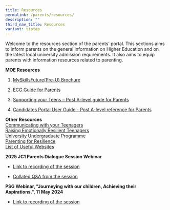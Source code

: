 ```yaml
---
title: Resources
permalink: /parents/resources/
description: ""
third_nav_title: Resources
variant: tiptap
---
```

<p>Welcome to the resources section of the parents’ portal. This sections
aims to inform parents on the general information on Higher Education and
on the latest local university admission requirements. It also aims to
equip parents with information resources related to parenting.</p>
<p><strong>MOE Resources<br></strong>
</p>
<ol data-tight="true" class="tight">
<li>
<p><a href="https://www.myskillsfuture.gov.sg/content/student/en/preu.html" rel="noopener" target="_blank">MySkillsFuture(Pre-U) Brochure</a>
</p>
</li>
<li>
<p><a href="/files/2024/ecg_guide_for_parents.pdf" rel="noopener noreferrer nofollow" target="_blank">ECG Guide for Parents</a>
</p>
</li>
<li>
<p><a href="/files/2025/Infosheet_for_Parents__A_Level_.pdf" rel="noopener nofollow" target="_blank">Supporting your Teens – Post A-level guide for Parents</a>
</p>
</li>
<li>
<p><a href="/files/2025/CP_Guide_for_parents.pdf" rel="noopener nofollow" target="_blank">Candidates Portal User Guide - Post A-level reference for Parents</a>
</p>
</li>
</ol>
<p></p>
<p><strong>Other Resources<br></strong>  <a href="/files/2023/Communicating_with_your_Teenager_summary.pdf" rel="noopener" target="_blank">Communicating with your Teenagers</a> 
<br><a href="/files/Raising_resilient_teenager.pdf" rel="noopener" target="_blank">Raising Emotionally Resilient Teenagers</a> 
<br><a href="https://www.moe.gov.sg/coursefinder?journey=Autonomous%20University" rel="noopener nofollow" target="_blank">University Undergraduate Programme</a>
<br><a href="/files/Parenting%20for%20resilience.pdf" rel="noopener" target="_blank">Parenting for Resilience</a> 
<br><a href="/files/Useful%20websites%20for%20parents.pdf" rel="noopener" target="_blank">List of Useful Websites</a>
</p>
<p><strong>2025 JC1 Parents Dialogue Session Webinar<br></strong>
</p>
<ul data-tight="true" class="tight">
<li>
<p><a href="https://drive.google.com/file/d/1cP3jXbCw8Kp7_Jsgc4u1gDI2PguUfJ_E/view?usp=sharing" rel="noopener" target="_blank">Link to recording of the session</a>
</p>
</li>
<li>
<p><a href="/files/2025/2025_JC1_Parents_Dialogue_Session_Q_and_A_final.pdf" rel="noopener nofollow" target="_blank">Collated Q&amp;A from the session</a>
</p>
</li>
</ul>
<p><strong>PSG Webinar, "Journeying with our children, Achieving their Aspirations.", 11 May 2024</strong>
</p>
<ul data-tight="true" class="tight">
<li>
<p><a href="https://drive.google.com/file/d/1r493AjiHfgTB7OnEVoOHL1exGes-UKGP/view?usp=sharing" rel="noopener noreferrer nofollow" target="_blank">Link to recording of the session</a>
</p>
</li>
</ul>
<p></p>